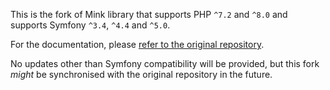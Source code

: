 This is the fork of Mink library that supports PHP `^7.2` and `^8.0` and supports Symfony `^3.4`, `^4.4` and `^5.0`.

For the documentation, please [refer to the original repository](https://github.com/minkphp/Mink).

No updates other than Symfony compatibility will be provided, but this fork _might_ be synchronised with the original repository in the future.

